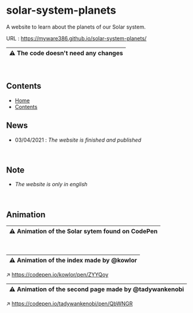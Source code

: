 # solar-system-planets

A website to learn about the planets of our Solar system.

URL : https://myware386.github.io/solar-system-planets/

| ⚠️ The code doesn't need any changes
|--------------------

<br>

Contents
---------------------

- <a href="https://github.com/MyWare386/solar-system-planets#solar-system-planets">Home</a>
- <a href="https://github.com/MyWare386/solar-system-planets#contents">Contents</a>

News
----------------------
- 03/04/2021 : _The website is finished and published_

<br>

Note
-------------------------

- _The website is only in english_

<br>

Animation
----------------------------------------

| ⚠️ Animation of the Solar sytem found on CodePen
|---------------------

<br>

| ⚠️ Animation of the index made by @kowlor
|---------------------

↗️ https://codepen.io/kowlor/pen/ZYYQoy

| ⚠️ Animation of the second page made by @tadywankenobi
|---------------------

↗️ https://codepen.io/tadywankenobi/pen/QbWNGR

